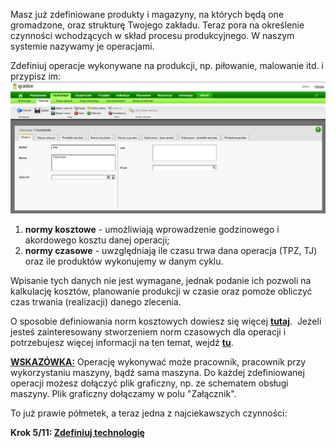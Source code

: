 ---
---
 Masz już zdefiniowane produkty i magazyny, na których będą one gromadzone, oraz strukturę Twojego zakładu. Teraz pora na określenie czynności wchodzących w skład procesu produkcyjnego. W naszym systemie nazywamy je operacjami.  
  

 Zdefiniuj operacje wykonywane na produkcji, np. piłowanie, malowanie itd. i przypisz im:&nbsp; 
[![](/introduction/krok-3-operacje/operacje.png)](/introduction/krok-3-operacje/operacje.png)

1. **normy kosztowe** - umożliwiają wprowadzenie godzinowego i akordowego kosztu danej operacji;
2. **normy czasowe** - uwzględniają ile czasu trwa dana operacja (TPZ, TJ) oraz ile produktów wykonujemy w danym cyklu.

Wpisanie tych danych nie jest wymagane, jednak podanie ich pozwoli na kalkulację kosztów, planowanie produkcji w czasie oraz pomoże obliczyć czas trwania (realizacji) danego zlecenia.

O sposobie definiowania norm kosztowych dowiesz się więcej **[tutaj](/funkcjonalnosci/technologie/operacje/normy-kosztowe)**.&nbsp; Jeżeli jesteś zainteresowany stworzeniem norm czasowych dla operacji i potrzebujesz więcej informacji na ten temat, wejdź **[tu](/funkcjonalnosci/technologie/operacje/normy-czasowe)**.

  

<u style="font-weight:bold">WSKAZÓWKA:</u>&nbsp;Operację wykonywać może pracownik, pracownik przy wykorzystaniu maszyny, bądź sama maszyna. Do każdej zdefiniowanej operacji możesz dołączyć plik graficzny, np. ze schematem obsługi maszyny. Plik graficzny dołączamy w polu "Załącznik". 

To już prawie półmetek, a teraz jedna z najciekawszych czynności:

**Krok 5/11: [Zdefiniuj technologię](/introduction/krok-4-technologie)**

